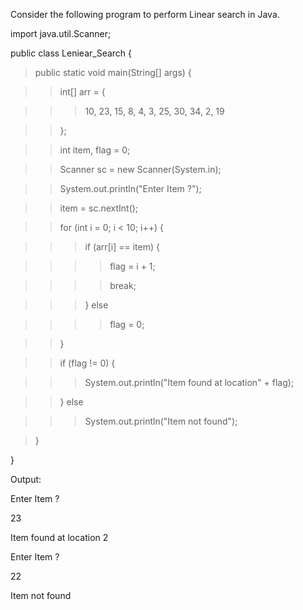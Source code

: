 Consider the following program to perform Linear search in Java.

import java.util.Scanner;

public class Leniear_Search {

>public static void main(String\[\] args) {

>>int\[\] arr = {

>>>10, 23, 15, 8, 4, 3, 25, 30, 34, 2, 19

>>};

>>int item, flag = 0;

>>Scanner sc = new Scanner(System.in);

>>System.out.println(\"Enter Item ?\");

>>item = sc.nextInt();

>>for (int i = 0; i \< 10; i++) {

>>>if (arr\[i\] == item) {

>>>>flag = i + 1;

>>>>break;

>>>} else

>>>>flag = 0;

>>}

>>if (flag != 0) {

>>>System.out.println(\"Item found at location\" + flag);

>>} else

>>>System.out.println(\"Item not found\");

>}

}

Output:

Enter Item ?

23

Item found at location 2

Enter Item ?

22

Item not found